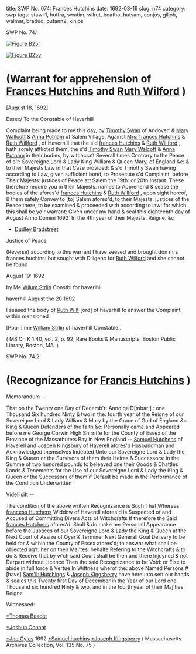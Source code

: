 title: SWP No. 074: Frances Hutchins
date: 1692-08-19
slug: n74
category: swp
tags: stawil1, hutfra, swatim, wilrut, beatho, hutsam, conjos, giljoh, walmar, bradud, putann2, kinjos




<div markdown class="doc" id="n74.1">

<div class="doc_id">SWP No. 74.1</div>



<span markdown class="figure">[![Figure B25r](archives/BPL/gifs/B25A.gif)](archives/BPL/LARGE/B25A.jpg)</span>



<span markdown class="figure">[![Figure B25v](archives/BPL/gifs/B25B.gif)](archives/BPL/LARGE/B25B.jpg)</span>


# (Warrant for apprehension of [Frances Hutchins](/tag/hutfra.html) and [Ruth Wilford](/tag/wilrut.html) )

[August 18, 1692]

Essex/ To the Constable of Haverhill

Complaint being made to me this day, by [Timothy Swan](/tag/swatim.html) of Andover: & [Mary Wallcott](/tag/walmar.html) & [Anna Putnam](/tag/putann2.html) of Salem Village, Against [Mrs: frances Hutchins](/tag/hutfra.html) & [Ruth Willford](/tag/wilrut.html) , of Haverhill that the s'd [frances Hutchins](/tag/hutfra.html) & [Ruth Willford](/tag/wilrut.html) , hath sorely afflicted them, the s'd [Timothy Swan](/tag/swatim.html) [Mary Walcott](/tag/walmar.html) & [Anna Putnam](/tag/putann2.html) in their bodies, by witchcraft Severall times Contrary to the Peace of o'r: Sovereigne Lord & Lady King William & Queen Mary, of England &c: & to their Majests Law in that Case provided: & s'd Timothy Swan having according to Law, given sufficient bond, to Prosecute s'd Complaint, before Their Majests: justices of Peace att Salem the 19th: or 20th Instant. These therefore require you in their Majests. names to Apprehend & sease the bodies of the afores'd [frances Hutchins](/tag/hutfra.html) & [Ruth Willford](/tag/wilrut.html) , upon sight hereof, & them safely Convey to [to] Salem afores'd, to their Majests: justices of the Peace there, to be examined & proceeded with according to law: for which this shall be yo'r warrant: Given under my hand & seal this eighteenth day of August Anno Domini 1692: In the 4th year of their Majests. Reigne. &c

* [Dudley Bradstreet](/tag/bradud.html)

Justice of Peace 

(Reverse) according to this warrant I have seesed and brought don mrs frances huchins: but sought with Diligenc for [Ruth Wilford](/tag/wilrut.html) and she cannot be found

August 19: 1692

by Me [Wilum Strlin](/tag/stawil1.html) Constbl for haverihill

 

haverhill August the 20 1692

I seased the body of [Ruth Wilf](/tag/wilrut.html) [ord] of haverhill to answer the Complaint within mensioned

[Pbar ] me [William Strlin](/tag/stawil1.html) of haverhill Constable..

( MS Ch K 1.40, vol. 2, p. 92, Rare Books & Manuscripts, Boston Public Library, Boston, MA. )


</div>



<div markdown class="doc" id="n74.2">

<div class="doc_id">SWP No. 74.2</div>


# (Recognizance for [Francis Hutchins](/tag/hutfra.html) )

Memorandum -- 

That on the Twenty one Day of Decemb'r: Anno'qe D[mbar ] : one Thousand Six hundred Ninty & two in the: fourth year of the Reigne of our Sovereigne Lord & Lady William & Mary by the Grace of God of England &c. King & Queen Defenders of the faith &c: Personally came and Appeared before me George Corwin High Shirriffe for the County of Essex of the Province of the Massathutets Bay in New England -- [Samuel Hutchens](/tag/hutsam.html) of Haverell and [Jospeh Kingsbury](/tag/kinjos.html) of Haverell afores'd Husbandman and Acknowledged themselves Indebted Unto our Sovereigne Lord & Lady the King & Queen or the Survivors of them their Heires & Successors: in the Summe of two hundred pounds to beleaved one their Goods & Chattles Lands & Tenements for the Use of our Sovereigne Lord & Lady the King & Queen or the Successors of them if Default be made in the Performance of the Condition Underwritten

Videllisitt -- 

The condition of the above written Recognizance is Such That Whereas [francess Hutchens](/tag/hutfra.html) Widdow of Haverell afores'd is Suspected of and Accused of Committing Divers Acts of Witchcrafts If therefore the Said [frances Hutchens](/tag/hutfra.html) afores'd: Shall & do make her Personall Appearance before the Justices of our Sovereigne Lord & Lady the King & Queen at the Next Court of Assize of Oyer & Terminer Next Generall Goal Delivery to be held for & within the County of Essex afores'd; to answar what shall be objected ag't: her on their Maj'tes: behalfe Refering to the Witchcrafts & to do & Receive that  by w'ch said Court shall be then and there Injoyned & not Darpart without Licence Then the said Recognizance to be Void: or Else to abide in full force & Vertue In Wittness wherof the: above Named Persons #[have] [Sam'll: Hutchings](/tag/hutsam.html) & [Joseph Kingsberry](/tag/kinjos.html) have hereunto sett our hands & seales this Twenty first Day of December in the Year of our Lord one Thousand six hundred Ninty & two, and in the fourth year of their Maj'ties Reigne

Wittnessed: 

[*Thomas Beadle](/tag/beatho.html)

[*Joshua Conant](/tag/conjos.html) 

[*Jno Gyles](/tag/giljoh.html) 1692
[*Samuel huchins](/tag/hutsam.html)  [*Joseph Kingsberry](/tag/kinjos.html)  ( Massachusetts Archives Collection, Vol. 135 No. 75 )

</div>

